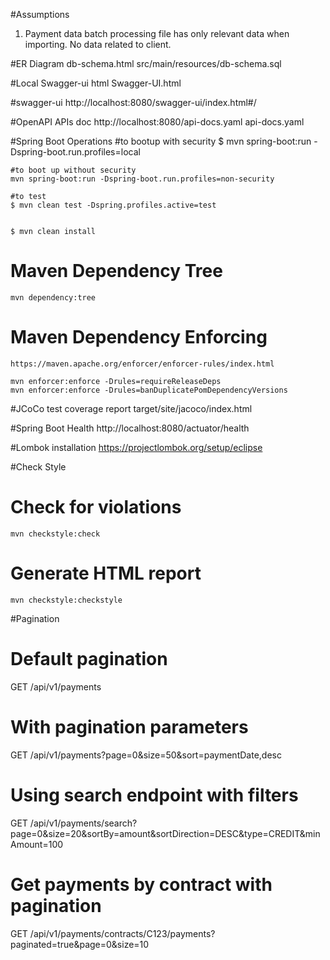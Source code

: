 

#Assumptions
1. Payment data batch processing file has only relevant data when importing. No data related to client.

#ER Diagram
db-schema.html
src/main/resources/db-schema.sql

#Local Swagger-ui html
Swagger-UI.html

#swagger-ui
http://localhost:8080/swagger-ui/index.html#/

#OpenAPI APIs doc
http://localhost:8080/api-docs.yaml
api-docs.yaml

#Spring Boot Operations
	#to bootup with security
	$ mvn spring-boot:run -Dspring-boot.run.profiles=local
	
	#to boot up without security
	mvn spring-boot:run -Dspring-boot.run.profiles=non-security
	
	#to test
	$ mvn clean test -Dspring.profiles.active=test
	

	$ mvn clean install

# Maven Dependency Tree
 	mvn dependency:tree

# Maven Dependency Enforcing
	https://maven.apache.org/enforcer/enforcer-rules/index.html

	mvn enforcer:enforce -Drules=requireReleaseDeps
	mvn enforcer:enforce -Drules=banDuplicatePomDependencyVersions


#JCoCo test coverage report
target/site/jacoco/index.html

#Spring Boot Health
http://localhost:8080/actuator/health

#Lombok installation
https://projectlombok.org/setup/eclipse

#Check Style
# Check for violations
	mvn checkstyle:check

# Generate HTML report
	mvn checkstyle:checkstyle

#Pagination
# Default pagination
GET /api/v1/payments

# With pagination parameters
GET /api/v1/payments?page=0&size=50&sort=paymentDate,desc

# Using search endpoint with filters
GET /api/v1/payments/search?page=0&size=20&sortBy=amount&sortDirection=DESC&type=CREDIT&minAmount=100

# Get payments by contract with pagination
GET /api/v1/payments/contracts/C123/payments?paginated=true&page=0&size=10
